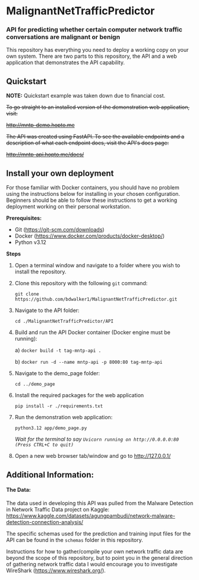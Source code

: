 # MalignantNetTrafficPredictor
### API for predicting whether certain computer network traffic conversations are malignant or benign

This repository has everything you need to deploy a working copy on your own system.
There are two parts to this repository, the API and a web application that
demonstrates the API capability.

## Quickstart
**NOTE:** Quickstart example was taken down due to financial cost.

<s>To go straight to an installed version of the demonstration web application, 
visit:

http://mntp-demo.hopto.me

The API was created using FastAPI. To see the available endpoints and a
description of what each endpoint does, visit the API's docs page:

http://mntp-api.hopto.me/docs/
</s>
## Install your own deployment

For those familiar with Docker containers, you should have no problem using
the instructions below for installing in your chosen configuration. 
Beginners should be able to follow these instructions to get a working
deployment working on their personal workstation.

**Prerequisites:**
- Git (https://git-scm.com/downloads)
- Docker (https://www.docker.com/products/docker-desktop/)
- Python v3.12

**Steps**
1) Open a terminal window and navigate to a folder where you wish to install the repository.

2) Clone this repository with the following `git` command:

    `git clone https://github.com/bdwalker1/MalignantNetTrafficPredictor.git`

3) Navigate to the API folder:

    `cd ./MalignantNetTrafficPredictor/API`

4) Build and run the API Docker container (Docker engine must be running):

    a) `docker build -t tag-mntp-api .`

    b) `docker run -d --name mntp-api -p 8000:80 tag-mntp-api`

5) Navigate to the demo_page folder:

    `cd ../demo_page`

6) Install the required packages for the web application

    `pip install -r ./requirements.txt`

7) Run the demonstration web application:

    `python3.12 app/demo_page.py`

   *Wait for the terminal to say `Uvicorn running on http://0.0.0.0:80 (Press CTRL+C to quit)`*

8) Open a new web browser tab/window and go to http://127.0.0.1/

## Additional Information:

#### The Data:
The data used in developing this API was pulled from the 
Malware Detection in Network Traffic Data project on Kaggle:
https://www.kaggle.com/datasets/agungpambudi/network-malware-detection-connection-analysis/

The specific schemas used for the prediction and training input files for the
API can be found in the `schemas` folder in this repository.

Instructions for how to gather/compile your own network traffic data are beyond
the scope of this repository, but to point you in the general direction
of gathering network traffic data I would encourage you to investigate
WireShark (https://www.wireshark.org/).
